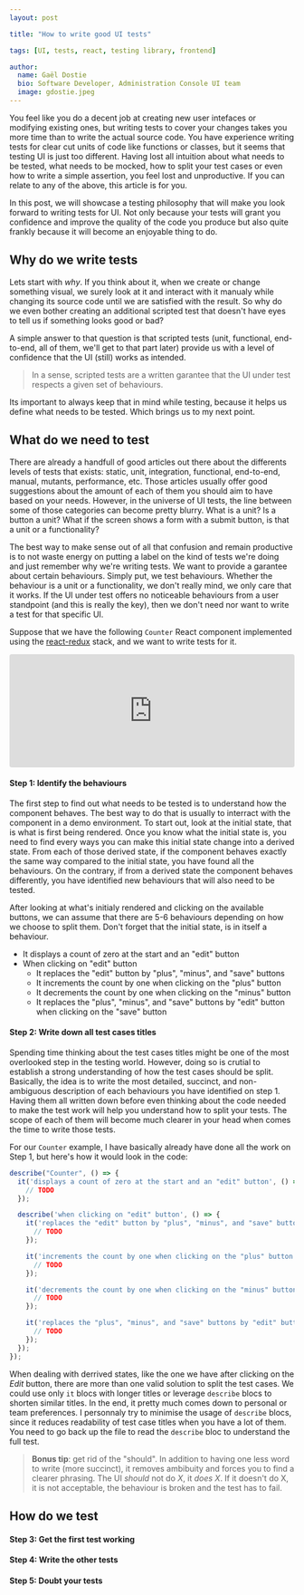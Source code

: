 ```yaml
---
layout: post

title: "How to write good UI tests"

tags: [UI, tests, react, testing library, frontend]

author:
  name: Gaël Dostie
  bio: Software Developer, Administration Console UI team
  image: gdostie.jpeg
---
```


You feel like you do a decent job at creating new user intefaces or modifying existing ones, but writing tests to cover your changes takes you more time than to write the actual source code. You have experience writing tests for clear cut units of code like functions or classes, but it seems that testing UI is just too different. Having lost all intuition about what needs to be tested, what needs to be mocked, how to split your test cases or even how to write a simple assertion, you feel lost and unproductive. If you can relate to any of the above, this article is for you.

In this post, we will showcase a testing philosophy that will make you look forward to writing tests for UI. Not only because your tests will grant you confidence and improve the quality of the code you produce but also quite frankly because it will become an enjoyable thing to do.

<!-- more -->

## Why do we write tests

Lets start with _why_. If you think about it, when we create or change something visual, we surely look at it and interact with it manualy while changing its source code until we are satisfied with the result. So why do we even bother creating an additional scripted test that doesn't have eyes to tell us if something looks good or bad?

A simple answer to that question is that scripted tests (unit, functional, end-to-end, all of them, we'll get to that part later) provide us with a level of confidence that the UI (still) works as intended.

> In a sense, scripted tests are a written garantee that the UI under test respects a given set of behaviours.

Its important to always keep that in mind while testing, because it helps us define what needs to be tested. Which brings us to my next point.

## What do we need to test

There are already a handfull of good articles out there about the differents levels of tests that exists: static, unit, integration, functional, end-to-end, manual, mutants, performance, etc. Those articles usually offer good suggestions about the amount of each of them you should aim to have based on your needs. However, in the universe of UI tests, the line between some of those categories can become pretty blurry. What is a unit? Is a button a unit? What if the screen shows a form with a submit button, is that a unit or a functionality?

The best way to make sense out of all that confusion and remain productive is to not waste energy on putting a label on the kind of tests we're doing and just remember why we're writing tests. We want to provide a garantee about certain behaviours. Simply put, we test behaviours. Whether the behaviour is a unit or a functionality, we don't really mind, we only care that it works. If the UI under test offers no noticeable behaviours from a user standpoint (and this is really the key), then we don't need nor want to write a test for that specific UI.

Suppose that we have the following `Counter` React component implemented using the [react-redux](https://react-redux.js.org/) stack, and we want to write tests for it.

<iframe src="https://codesandbox.io/embed/redux-counter-388p5?autoresize=1&fontsize=14&hidenavigation=1&module=%2Fsrc%2FCounter.jsx&theme=dark&view=preview"
     style="width:100%; height:200px; border:0; border-radius: 4px; overflow:hidden;"
     title="redux-counter"
     sandbox="allow-forms allow-modals allow-popups allow-presentation allow-same-origin allow-scripts"
   ></iframe>

#### Step 1: Identify the behaviours

The first step to find out what needs to be tested is to understand how the component behaves. The best way to do that is usually to interract with the component in a demo environment. To start out, look at the initial state, that is what is first being rendered. Once you know what the initial state is, you need to find every ways you can make this initial state change into a derived state. From each of those derived state, if the component behaves exactly the same way compared to the initial state, you have found all the behaviours. On the contrary, if from a derived state the component behaves differently, you have identified new behaviours that will also need to be tested.

After looking at what's initialy rendered and clicking on the available buttons, we can  assume that there are 5-6 behaviours depending on how we choose to split them. Don't forget that the initial state, is in itself a behaviour.

- It displays a count of zero at the start and an "edit" button
- When clicking on "edit" button
   - It replaces the "edit" button by "plus", "minus", and "save" buttons
   - It increments the count by one when clicking on the "plus" button
   - It decrements the count by one when clicking on the "minus" button
   - It replaces the "plus", "minus", and "save" buttons by "edit" button when clicking on the "save" button

#### Step 2: Write down all test cases titles

Spending time thinking about the test cases titles might be one of the most overlooked step in the testing world. However, doing so is crutial to establish a strong understanding of how the test cases should be split. Basically, the idea is to write the most detailed, succinct, and non-ambiguous description of each behaviours you have identified on step 1. Having them all written down before even thinking about the code needed to make the test work will help you understand how to split your tests. The scope of each of them will become much clearer in your head when comes the time to write those tests.

For our `Counter` example, I have basically already have done all the work on Step 1, but here's how it would look in the code:

```jsx
describe("Counter", () => {
  it('displays a count of zero at the start and an "edit" button', () => {
    // TODO
  });

  describe('when clicking on "edit" button', () => {
    it('replaces the "edit" button by "plus", "minus", and "save" buttons', () => {
      // TODO
    });

    it('increments the count by one when clicking on the "plus" button', () => {
      // TODO
    });

    it('decrements the count by one when clicking on the "minus" button', () => {
      // TODO
    });

    it('replaces the "plus", "minus", and "save" buttons by "edit" button when clicking on the "save" button', () => {
      // TODO
    });
  });
});
```

When dealing with derrived states, like the one we have after clicking on the *Edit* button, there are more than one valid solution to split the test cases. We could use only `it` blocs with longer titles or leverage `describe` blocs to shorten similar titles. In the end, it pretty much comes down to personal or team preferences. I personnaly try to minimise the usage of `describe` blocs, since it reduces readability of test case titles when you have a lot of them. You need to go back up the file to read the `describe` bloc to understand the full test.

> **Bonus tip**: get rid of the "should". In addition to having one less word to write (more succinct), it removes ambibuity and forces you to find a clearer phrasing. The UI _should_ not do _X_, it _does_ _X_. If it doesn't do X, it is not acceptable, the behaviour is broken and the test has to fail.

## How do we test

#### Step 3: Get the first test working

#### Step 4: Write the other tests

#### Step 5: Doubt your tests
